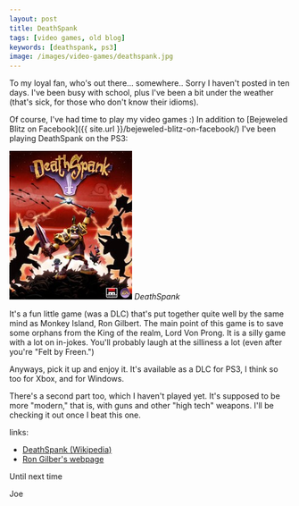 ```yaml
---
layout: post
title: DeathSpank
tags: [video games, old blog]
keywords: [deathspank, ps3]
image: /images/video-games/deathspank.jpg
---
```


To my loyal fan, who's out there… somewhere.. Sorry I haven't posted in ten days. I've been busy with school, plus I've been a bit under the weather (that's sick, for those who don't know their idioms).

Of course, I've had time to play my video games :) In addition to [Bejeweled Blitz on Facebook]({{ site.url }}/bejeweled-blitz-on-facebook/) I've been playing DeathSpank on the PS3:

![DeathSpank](/images/video-games/deathspank.jpg)
*DeathSpank*

It's a fun little game (was a DLC)  that's put together quite well by the same mind as Monkey Island, Ron Gilbert. The main point of this game is to save some orphans from the King of the realm, Lord Von Prong. It is a silly game with a lot on in-jokes. You'll probably laugh at the silliness a lot (even after you're "Felt by Freen.")

Anyways, pick it up and enjoy it. It's available as a DLC for PS3, I think so too for Xbox, and for Windows.

There's a second part too, which I haven't played yet. It's supposed to be more "modern," that is, with guns and other "high tech" weapons. I'll be checking it out once I beat this one.

links:
* [DeathSpank (Wikipedia)](http://en.wikipedia.org/wiki/DeathSpank)
* [Ron Gilber's webpage](http://grumpygamer.com/main)

Until next time

Joe
